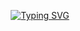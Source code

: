 <!---------- Typing SVG ---------->
<p align="center">
    <a href="https://avatars.githubusercontent.com/u/85664936?v=4">
        <img
            src="https://readme-typing-svg.herokuapp.com?size=31&width=1000&lines=Welcome+To+Luttapi+BOT+codded+by+SHAHID-DEVIL..."
            alt="Typing SVG"
        />
    </a>
</p>
